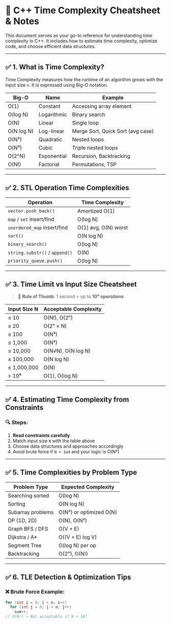 # 📘 C++ Time Complexity Cheatsheet & Notes

This document serves as your go-to reference for understanding time complexity in C++. It includes how to estimate time complexity, optimize code, and choose efficient data structures.

---

## ✅ 1. What is Time Complexity?

Time Complexity measures how the runtime of an algorithm grows with the input size `n`. It is expressed using Big-O notation.

| Big-O        | Name              | Example                           |
|--------------|-------------------|-----------------------------------|
| O(1)         | Constant           | Accessing array element           |
| O(log N)     | Logarithmic        | Binary search                     |
| O(N)         | Linear             | Single loop                       |
| O(N log N)   | Log-linear         | Merge Sort, Quick Sort (avg case) |
| O(N²)        | Quadratic          | Nested loops                      |
| O(N³)        | Cubic              | Triple nested loops               |
| O(2^N)       | Exponential        | Recursion, Backtracking           |
| O(N!)        | Factorial          | Permutations, TSP                 |

---

## ✅ 2. STL Operation Time Complexities

| Operation                         | Time Complexity     |
|----------------------------------|---------------------|
| `vector.push_back()`             | Amortized O(1)      |
| `map` / `set` insert/find        | O(log N)            |
| `unordered_map` insert/find      | O(1) avg, O(N) worst|
| `sort()`                         | O(N log N)          |
| `binary_search()`                | O(log N)            |
| `string.substr()` / `append()`   | O(N)                |
| `priority_queue.push()`          | O(log N)            |

---

## ✅ 3. Time Limit vs Input Size Cheatsheet

> 🧠 **Rule of Thumb**: 1 second = up to **10⁸ operations**

| Input Size N    | Acceptable Complexity       |
|------------------|-----------------------------|
| ≤ 10             | O(N!), O(2ⁿ)                |
| ≤ 20             | O(2ⁿ × N)                   |
| ≤ 100            | O(N³)                       |
| ≤ 1,000          | O(N²)                       |
| ≤ 10,000         | O(N√N), O(N log N)          |
| ≤ 100,000        | O(N log N)                  |
| ≤ 1,000,000      | O(N)                        |
| > 10⁶            | O(1), O(log N)              |

---

## ✅ 4. Estimating Time Complexity from Constraints

### 🔍 Steps:

1. **Read constraints carefully**
2. Match input size `N` with the table above
3. Choose data structures and approaches accordingly
4. Avoid brute force if `N > 1e4` and your logic is O(N²)

---

## ✅ 5. Time Complexities by Problem Type

| Problem Type         | Expected Complexity |
|----------------------|---------------------|
| Searching sorted     | O(log N)            |
| Sorting              | O(N log N)          |
| Subarray problems    | O(N²) or optimized O(N) |
| DP (1D, 2D)          | O(N), O(N²)         |
| Graph BFS / DFS      | O(V + E)            |
| Dijkstra / A*        | O((V + E) log V)    |
| Segment Tree         | O(log N) per op     |
| Backtracking         | O(2ⁿ), O(N!)        |

---

## ✅ 6. TLE Detection & Optimization Tips

### ❌ Brute Force Example:
```cpp
for (int i = 0; i < n; i++)
  for (int j = 0; j < n; j++)
    sum++;
// O(N²) → Not acceptable if N > 10⁴
